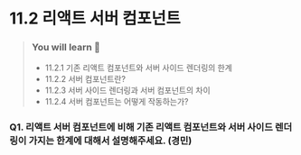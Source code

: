 # 11.2 리액트 서버 컴포넌트

> ### You will learn 📝
>
>- 11.2.1 기존 리액트 컴포넌트와 서버 사이드 렌더링의 한계
>- 11.2.2 서버 컴포넌트란?
>- 11.2.3 서버 사이드 렌더링과 서버 컴포넌트의 차이
>- 11.2.4 서버 컴포넌트는 어떻게 작동하는가?

### Q1. 리액트 서버 컴포넌트에 비해 기존 리액트 컴포넌트와 서버 사이드 렌더링이 가지는 한계에 대해서 설명해주세요. (경민)
